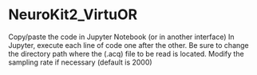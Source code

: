 # NeuroKit2_VirtuOR
Copy/paste the code in Jupyter Notebook (or in another interface) In Jupyter, execute each line of code one after the other. 
Be sure to change the directory path where the (.acq) file to be read is located. 
Modify the sampling rate if necessary (default is 2000)
